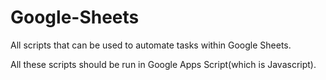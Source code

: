 # Google-Sheets
All scripts that can be used to automate tasks within Google Sheets.

All these scripts should be run in Google Apps Script(which is Javascript).
